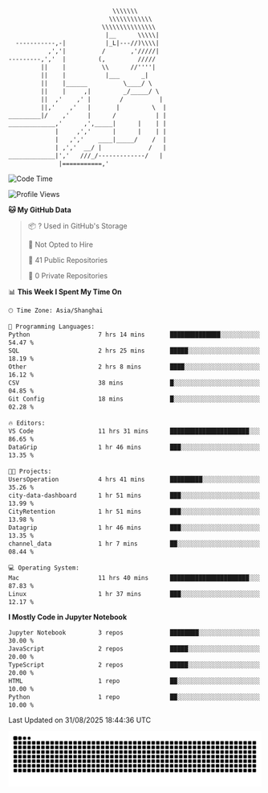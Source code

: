```
                             \\\\\\\
                            \\\\\\\\\\\\
                          \\\\\\\\\\\\\\\
                           |__      \\\\\|
  -----------,-|           |_L|---//)\\\\|
           ,','|          /       ,'/////|
---------,','  |         (,         /////
         ||    |          \\      //''''|
         ||    |           |___      _|
         ||    |______          \____/ \
         ||    |     ,|         _/_____/ \
         ||  ,'    ,' |        /          |
         ||,'    ,'   |       |         \  |
_________|/    ,'     |      /           | |
_____________,'      ,',_____|      |    | |
             |     ,','      |      |    | |
             |   ,','    ____|_____/    /  |
             | ,','  __/ |             /   |
_____________|','   ///_/-------------/   |
              |===========,'
```

<!--START_SECTION:waka-->
![Code Time](http://img.shields.io/badge/Code%20Time-117%20hrs%2025%20mins-blue)

![Profile Views](http://img.shields.io/badge/Profile%20Views-0-blue)

**🐱 My GitHub Data** 

> 📦 ? Used in GitHub's Storage 
 > 
> 🚫 Not Opted to Hire
 > 
> 📜 41 Public Repositories 
 > 
> 🔑 0 Private Repositories 
 > 
📊 **This Week I Spent My Time On** 

```text
🕑︎ Time Zone: Asia/Shanghai

💬 Programming Languages: 
Python                   7 hrs 14 mins       ██████████████░░░░░░░░░░░   54.47 % 
SQL                      2 hrs 25 mins       █████░░░░░░░░░░░░░░░░░░░░   18.19 % 
Other                    2 hrs 8 mins        ████░░░░░░░░░░░░░░░░░░░░░   16.12 % 
CSV                      38 mins             █░░░░░░░░░░░░░░░░░░░░░░░░   04.85 % 
Git Config               18 mins             █░░░░░░░░░░░░░░░░░░░░░░░░   02.28 % 

🔥 Editors: 
VS Code                  11 hrs 31 mins      ██████████████████████░░░   86.65 % 
DataGrip                 1 hr 46 mins        ███░░░░░░░░░░░░░░░░░░░░░░   13.35 % 

🐱‍💻 Projects: 
UsersOperation           4 hrs 41 mins       █████████░░░░░░░░░░░░░░░░   35.26 % 
city-data-dashboard      1 hr 51 mins        ███░░░░░░░░░░░░░░░░░░░░░░   13.99 % 
CityRetention            1 hr 51 mins        ███░░░░░░░░░░░░░░░░░░░░░░   13.98 % 
Datagrip                 1 hr 46 mins        ███░░░░░░░░░░░░░░░░░░░░░░   13.35 % 
channel_data             1 hr 7 mins         ██░░░░░░░░░░░░░░░░░░░░░░░   08.44 % 

💻 Operating System: 
Mac                      11 hrs 40 mins      ██████████████████████░░░   87.83 % 
Linux                    1 hr 37 mins        ███░░░░░░░░░░░░░░░░░░░░░░   12.17 % 
```

**I Mostly Code in Jupyter Notebook** 

```text
Jupyter Notebook         3 repos             ████████░░░░░░░░░░░░░░░░░   30.00 % 
JavaScript               2 repos             █████░░░░░░░░░░░░░░░░░░░░   20.00 % 
TypeScript               2 repos             █████░░░░░░░░░░░░░░░░░░░░   20.00 % 
HTML                     1 repo              ██░░░░░░░░░░░░░░░░░░░░░░░   10.00 % 
Python                   1 repo              ██░░░░░░░░░░░░░░░░░░░░░░░   10.00 % 
```




 Last Updated on 31/08/2025 18:44:36 UTC
<!--END_SECTION:waka-->

<picture>
  <source media="(prefers-color-scheme: dark)" srcset="https://raw.githubusercontent.com/yuemanly/yuemanly/output/github-contribution-grid-snake-dark.svg" />
  <source media="(prefers-color-scheme: light)" srcset="https://raw.githubusercontent.com/yuemanly/yuemanly/output/github-contribution-grid-snake.svg" />
  <img alt="github-snake" src="https://raw.githubusercontent.com/yuemanly/yuemanly/output/github-contribution-grid-snake.svg" />
</picture>
<!--
**yuemanly/yuemanly** is a ✨ _special_ ✨ repository because its `README.md` (this file) appears on your GitHub profile.

Here are some ideas to get you started:

- 🔭 I’m currently working on ...
- 🌱 I’m currently learning ...
- 👯 I’m looking to collaborate on ...
- 🤔 I’m looking for help with ...
- 💬 Ask me about ...
- 📫 How to reach me: ...
- 😄 Pronouns: ...
- ⚡ Fun fact: ...
-->

